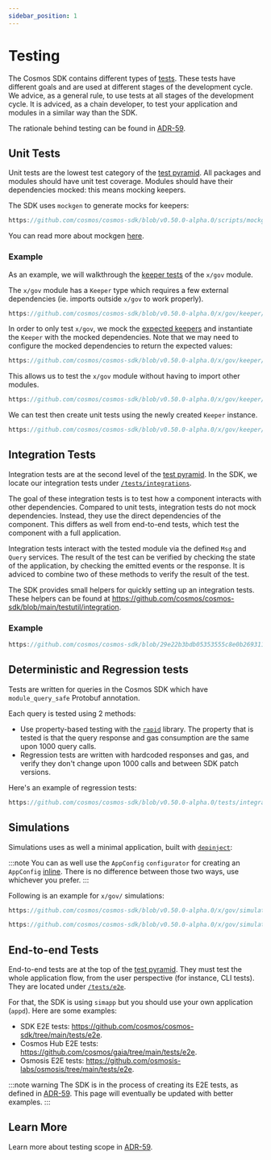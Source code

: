 ```yaml
---
sidebar_position: 1
---
```


# Testing

The Cosmos SDK contains different types of [tests](https://martinfowler.com/articles/practical-test-pyramid.html).
These tests have different goals and are used at different stages of the development cycle.
We advice, as a general rule, to use tests at all stages of the development cycle.
It is adviced, as a chain developer, to test your application and modules in a similar way than the SDK.

The rationale behind testing can be found in [ADR-59](https://docs.cosmos.network/main/architecture/adr-059-test-scopes.html).

## Unit Tests

Unit tests are the lowest test category of the [test pyramid](https://martinfowler.com/articles/practical-test-pyramid.html).
All packages and modules should have unit test coverage. Modules should have their dependencies mocked: this means mocking keepers.

The SDK uses `mockgen` to generate mocks for keepers:

```go reference
https://github.com/cosmos/cosmos-sdk/blob/v0.50.0-alpha.0/scripts/mockgen.sh#L3-L6
```

You can read more about mockgen [here](https://github.com/golang/mock).

### Example

As an example, we will walkthrough the [keeper tests](https://github.com/cosmos/cosmos-sdk/blob/v0.50.0-alpha.0/x/gov/keeper/keeper_test.go) of the `x/gov` module.

The `x/gov` module has a `Keeper` type which requires a few external dependencies (ie. imports outside `x/gov` to work properly).

```go reference
https://github.com/cosmos/cosmos-sdk/blob/v0.50.0-alpha.0/x/gov/keeper/keeper.go#L22-L24
```

In order to only test `x/gov`, we mock the [expected keepers](https://docs.cosmos.network/v0.46/building-modules/keeper.html#type-definition) and instantiate the `Keeper` with the mocked dependencies. Note that we may need to configure the mocked dependencies to return the expected values:

```go reference
https://github.com/cosmos/cosmos-sdk/blob/v0.50.0-alpha.0/x/gov/keeper/common_test.go#L67-L81
```

This allows us to test the `x/gov` module without having to import other modules.

```go reference
https://github.com/cosmos/cosmos-sdk/blob/v0.50.0-alpha.0/x/gov/keeper/keeper_test.go#L3-L42
```

We can test then create unit tests using the newly created `Keeper` instance.

```go reference
https://github.com/cosmos/cosmos-sdk/blob/v0.50.0-alpha.0/x/gov/keeper/keeper_test.go#L83-L107
```

## Integration Tests

Integration tests are at the second level of the [test pyramid](https://martinfowler.com/articles/practical-test-pyramid.html).
In the SDK, we locate our integration tests under [`/tests/integrations`](https://github.com/cosmos/cosmos-sdk/tree/main/tests/integration).

The goal of these integration tests is to test how a component interacts with other dependencies. Compared to unit tests, integration tests do not mock dependencies. Instead, they use the direct dependencies of the component. This differs as well from end-to-end tests, which test the component with a full application.

Integration tests interact with the tested module via the defined `Msg` and `Query` services. The result of the test can be verified by checking the state of the application, by checking the emitted events or the response. It is adviced to combine two of these methods to verify the result of the test.

The SDK provides small helpers for quickly setting up an integration tests. These helpers can be found at <https://github.com/cosmos/cosmos-sdk/blob/main/testutil/integration>.

### Example

```go reference
https://github.com/cosmos/cosmos-sdk/blob/29e22b3bdb05353555c8e0b269311bbff7b8deca/testutil/integration/example_test.go#L22-L89
```

## Deterministic and Regression tests	

Tests are written for queries in the Cosmos SDK which have `module_query_safe` Protobuf annotation.

Each query is tested using 2 methods:

* Use property-based testing with the [`rapid`](https://pkg.go.dev/pgregory.net/rapid@v0.5.3) library. The property that is tested is that the query response and gas consumption are the same upon 1000 query calls.
* Regression tests are written with hardcoded responses and gas, and verify they don't change upon 1000 calls and between SDK patch versions.

Here's an example of regression tests:

```go reference
https://github.com/cosmos/cosmos-sdk/blob/v0.50.0-alpha.0/tests/integration/bank/keeper/deterministic_test.go#L134-L151
```

## Simulations

Simulations uses as well a minimal application, built with [`depinject`](../packages/01-depinject.md):

:::note
You can as well use the `AppConfig` `configurator` for creating an `AppConfig` [inline](https://github.com/cosmos/cosmos-sdk/blob/v0.50.0-alpha.0/x/slashing/app_test.go#L54-L62). There is no difference between those two ways, use whichever you prefer.
:::

Following is an example for `x/gov/` simulations:

```go reference
https://github.com/cosmos/cosmos-sdk/blob/v0.50.0-alpha.0/x/gov/simulation/operations_test.go#L406-L430
```

```go reference
https://github.com/cosmos/cosmos-sdk/blob/v0.50.0-alpha.0/x/gov/simulation/operations_test.go#L90-L132
```

## End-to-end Tests

End-to-end tests are at the top of the [test pyramid](https://martinfowler.com/articles/practical-test-pyramid.html).
They must test the whole application flow, from the user perspective (for instance, CLI tests). They are located under [`/tests/e2e`](https://github.com/cosmos/cosmos-sdk/tree/main/tests/e2e).

<!-- @julienrbrt: makes more sense to use an app wired app to have 0 simapp dependencies -->
For that, the SDK is using `simapp` but you should use your own application (`appd`).
Here are some examples:

* SDK E2E tests: <https://github.com/cosmos/cosmos-sdk/tree/main/tests/e2e>.
* Cosmos Hub E2E tests: <https://github.com/cosmos/gaia/tree/main/tests/e2e>.
* Osmosis E2E tests: <https://github.com/osmosis-labs/osmosis/tree/main/tests/e2e>.

:::note warning
The SDK is in the process of creating its E2E tests, as defined in [ADR-59](https://docs.cosmos.network/main/architecture/adr-059-test-scopes.html). This page will eventually be updated with better examples.
:::

## Learn More

Learn more about testing scope in [ADR-59](https://docs.cosmos.network/main/architecture/adr-059-test-scopes.html).
